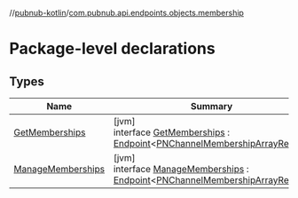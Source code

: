 //[pubnub-kotlin](../../index.md)/[com.pubnub.api.endpoints.objects.membership](index.md)

# Package-level declarations

## Types

| Name | Summary |
|---|---|
| [GetMemberships](-get-memberships/index.md) | [jvm]<br>interface [GetMemberships](-get-memberships/index.md) : [Endpoint](../com.pubnub.api/-endpoint/index.md)&lt;[PNChannelMembershipArrayResult](../com.pubnub.api.models.consumer.objects.membership/-p-n-channel-membership-array-result/index.md)&gt; |
| [ManageMemberships](-manage-memberships/index.md) | [jvm]<br>interface [ManageMemberships](-manage-memberships/index.md) : [Endpoint](../com.pubnub.api/-endpoint/index.md)&lt;[PNChannelMembershipArrayResult](../com.pubnub.api.models.consumer.objects.membership/-p-n-channel-membership-array-result/index.md)&gt; |
